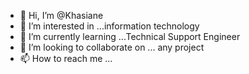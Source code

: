 - 👋 Hi, I’m @Khasiane
- 👀 I’m interested in ...information technology
- 🌱 I’m currently learning ...Technical Support Engineer
- 💞️ I’m looking to collaborate on ... any project
- 📫 How to reach me ...

<!---
Khasiane/Khasiane is a ✨ special ✨ repository because its `README.md` (this file) appears on your GitHub profile.
You can click the Preview link to take a look at your changes.
--->
